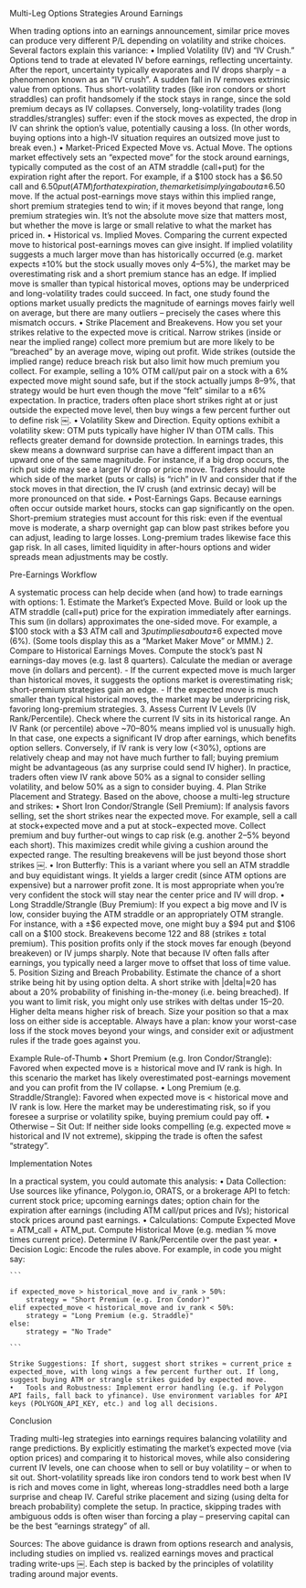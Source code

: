 Multi-Leg Options Strategies Around Earnings

When trading options into an earnings announcement, similar price moves can produce very different P/L depending on volatility and strike choices. Several factors explain this variance:
	•	Implied Volatility (IV) and “IV Crush.”  Options tend to trade at elevated IV before earnings, reflecting uncertainty. After the report, uncertainty typically evaporates and IV drops sharply – a phenomenon known as an “IV crush”.  A sudden fall in IV removes extrinsic value from options.  Thus short-volatility trades (like iron condors or short straddles) can profit handsomely if the stock stays in range, since the sold premium decays as IV collapses.  Conversely, long-volatility trades (long straddles/strangles) suffer: even if the stock moves as expected, the drop in IV can shrink the option’s value, potentially causing a loss.  (In other words, buying options into a high-IV situation requires an outsized move just to break even.)
	•	Market-Priced Expected Move vs. Actual Move.  The options market effectively sets an “expected move” for the stock around earnings, typically computed as the cost of an ATM straddle (call+put) for the expiration right after the report.  For example, if a $100 stock has a $6.50 call and $6.50 put (ATM) for that expiration, the market is implying about a ±$6.50 move.  If the actual post-earnings move stays within this implied range, short premium strategies tend to win; if it moves beyond that range, long premium strategies win.  It’s not the absolute move size that matters most, but whether the move is large or small relative to what the market has priced in.
	•	Historical vs. Implied Moves.  Comparing the current expected move to historical post-earnings moves can give insight.  If implied volatility suggests a much larger move than has historically occurred (e.g. market expects ±10% but the stock usually moves only 4–5%), the market may be overestimating risk and a short premium stance has an edge.  If implied move is smaller than typical historical moves, options may be underpriced and long-volatility trades could succeed.  In fact, one study found the options market usually predicts the magnitude of earnings moves fairly well on average, but there are many outliers – precisely the cases where this mismatch occurs.
	•	Strike Placement and Breakevens.  How you set your strikes relative to the expected move is critical.  Narrow strikes (inside or near the implied range) collect more premium but are more likely to be “breached” by an average move, wiping out profit.  Wide strikes (outside the implied range) reduce breach risk but also limit how much premium you collect.  For example, selling a 10% OTM call/put pair on a stock with a 6% expected move might sound safe, but if the stock actually jumps 8–9%, that strategy would be hurt even though the move “felt” similar to a ±6% expectation.  In practice, traders often place short strikes right at or just outside the expected move level, then buy wings a few percent further out to define risk ￼.
	•	Volatility Skew and Direction.  Equity options exhibit a volatility skew: OTM puts typically have higher IV than OTM calls.  This reflects greater demand for downside protection.  In earnings trades, this skew means a downward surprise can have a different impact than an upward one of the same magnitude.  For instance, if a big drop occurs, the rich put side may see a larger IV drop or price move.  Traders should note which side of the market (puts or calls) is “rich” in IV and consider that if the stock moves in that direction, the IV crush (and extrinsic decay) will be more pronounced on that side.
	•	Post-Earnings Gaps.  Because earnings often occur outside market hours, stocks can gap significantly on the open.  Short-premium strategies must account for this risk: even if the eventual move is moderate, a sharp overnight gap can blow past strikes before you can adjust, leading to large losses.  Long-premium trades likewise face this gap risk.  In all cases, limited liquidity in after-hours options and wider spreads mean adjustments may be costly.

Pre-Earnings Workflow

A systematic process can help decide when (and how) to trade earnings with options:
	1.	Estimate the Market’s Expected Move.  Build or look up the ATM straddle (call+put) price for the expiration immediately after earnings.  This sum (in dollars) approximates the one-sided move.  For example, a $100 stock with a $3 ATM call and $3 put implies about a ±$6 expected move (6%).  (Some tools display this as a “Market Maker Move” or MMM.)
	2.	Compare to Historical Earnings Moves.  Compute the stock’s past N earnings-day moves (e.g. last 8 quarters).  Calculate the median or average move (in dollars and percent).  - If the current expected move is much larger than historical moves, it suggests the options market is overestimating risk; short-premium strategies gain an edge.  - If the expected move is much smaller than typical historical moves, the market may be underpricing risk, favoring long-premium strategies.
	3.	Assess Current IV Levels (IV Rank/Percentile).  Check where the current IV sits in its historical range.  An IV Rank (or percentile) above ~70–80% means implied vol is unusually high.  In that case, one expects a significant IV drop after earnings, which benefits option sellers.  Conversely, if IV rank is very low (<30%), options are relatively cheap and may not have much further to fall; buying premium might be advantageous (as any surprise could send IV higher).  In practice, traders often view IV rank above 50% as a signal to consider selling volatility, and below 50% as a sign to consider buying.
	4.	Plan Strike Placement and Strategy.  Based on the above, choose a multi-leg structure and strikes:
	•	Short Iron Condor/Strangle (Sell Premium): If analysis favors selling, set the short strikes near the expected move.  For example, sell a call at stock+expected move and a put at stock−expected move.  Collect premium and buy further-out wings to cap risk (e.g. another 2–5% beyond each short).  This maximizes credit while giving a cushion around the expected range.  The resulting breakevens will be just beyond those short strikes ￼.
	•	Iron Butterfly:  This is a variant where you sell an ATM straddle and buy equidistant wings.  It yields a larger credit (since ATM options are expensive) but a narrower profit zone.  It is most appropriate when you’re very confident the stock will stay near the center price and IV will drop.
	•	Long Straddle/Strangle (Buy Premium):  If you expect a big move and IV is low, consider buying the ATM straddle or an appropriately OTM strangle.  For instance, with a ±$6 expected move, one might buy a $94 put and $106 call on a $100 stock.  Breakevens become 122 and 88 (strikes ± total premium).  This position profits only if the stock moves far enough (beyond breakeven) or IV jumps sharply.  Note that because IV often falls after earnings, you typically need a larger move to offset that loss of time value.
	5.	Position Sizing and Breach Probability.  Estimate the chance of a short strike being hit by using option delta.  A short strike with |delta|≈20 has about a 20% probability of finishing in-the-money (i.e. being breached).  If you want to limit risk, you might only use strikes with deltas under 15–20.  Higher delta means higher risk of breach.  Size your position so that a max loss on either side is acceptable.  Always have a plan: know your worst-case loss if the stock moves beyond your wings, and consider exit or adjustment rules if the trade goes against you.

Example Rule-of-Thumb
	•	Short Premium (e.g. Iron Condor/Strangle): Favored when expected move is ≥ historical move and IV rank is high.  In this scenario the market has likely overestimated post-earnings movement and you can profit from the IV collapse.
	•	Long Premium (e.g. Straddle/Strangle): Favored when expected move is < historical move and IV rank is low.  Here the market may be underestimating risk, so if you foresee a surprise or volatility spike, buying premium could pay off.
	•	Otherwise – Sit Out: If neither side looks compelling (e.g. expected move ≈ historical and IV not extreme), skipping the trade is often the safest “strategy”.

Implementation Notes

In a practical system, you could automate this analysis:
	•	Data Collection: Use sources like yfinance, Polygon.io, ORATS, or a brokerage API to fetch: current stock price; upcoming earnings dates; option chain for the expiration after earnings (including ATM call/put prices and IVs); historical stock prices around past earnings.
	•	Calculations: Compute Expected Move = ATM_call + ATM_put. Compute Historical Move (e.g. median % move times current price). Determine IV Rank/Percentile over the past year.
	•	Decision Logic: Encode the rules above. For example, in code you might say:

    ```

    if expected_move > historical_move and iv_rank > 50%: 
        strategy = "Short Premium (e.g. Iron Condor)"
    elif expected_move < historical_move and iv_rank < 50%: 
        strategy = "Long Premium (e.g. Straddle)"
    else: 
        strategy = "No Trade"

    ```

    Strike Suggestions: If short, suggest short strikes ≈ current_price ± expected_move, with long wings a few percent further out. If long, suggest buying ATM or strangle strikes guided by expected move.
	•	Tools and Robustness: Implement error handling (e.g. if Polygon API fails, fall back to yfinance). Use environment variables for API keys (POLYGON_API_KEY, etc.) and log all decisions.

Conclusion

Trading multi-leg strategies into earnings requires balancing volatility and range predictions. By explicitly estimating the market’s expected move (via option prices) and comparing it to historical moves, while also considering current IV levels, one can choose when to sell or buy volatility – or when to sit out. Short-volatility spreads like iron condors tend to work best when IV is rich and moves come in light, whereas long-straddles need both a large surprise and cheap IV. Careful strike placement and sizing (using delta for breach probability) complete the setup. In practice, skipping trades with ambiguous odds is often wiser than forcing a play – preserving capital can be the best “earnings strategy” of all.

Sources: The above guidance is drawn from options research and analysis, including studies on implied vs. realized earnings moves and practical trading write-ups ￼. Each step is backed by the principles of volatility trading around major events.